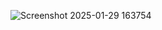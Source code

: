 ![Screenshot 2025-01-29 163754](https://github.com/user-attachments/assets/3fd3534d-551b-46d5-a645-95dd92777a63)
